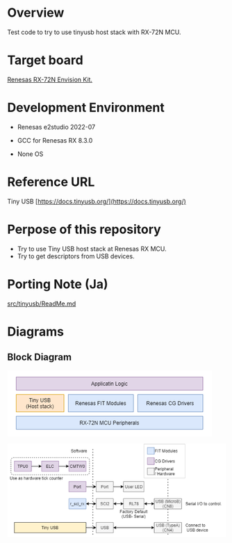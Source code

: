 # Overview

Test code to try to use tinyusb host stack with RX-72N MCU.

# Target board

[Renesas RX-72N Envision Kit.](https://www.renesas.com/jp/ja/products/microcontrollers-microprocessors/rx-32-bit-performance-efficiency-mcus/rx72n-envision-kit-rx72n-envision-kit)

# Development Environment

* Renesas e2studio 2022-07

* GCC for Renesas RX 8.3.0

* None OS

# Reference URL

Tiny USB [https://docs.tinyusb.org/](https://docs.tinyusb.org/)

# Perpose of this repository

* Try to use Tiny USB host stack at Renesas RX MCU.
* Try to get descriptors from USB devices.


# Porting Note (Ja)

[src/tinyusb/ReadMe.md](src/tinyusb/ReadMe.md)

# Diagrams

## Block Diagram 

![](BlockDiagram.png)

![](SystemDiagram.png)


